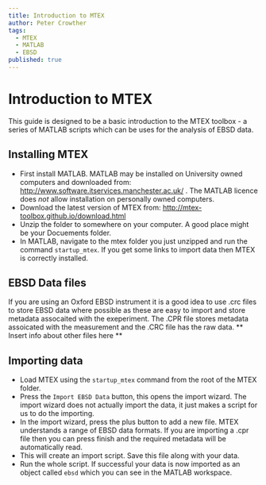 ```yaml
---
title: Introduction to MTEX
author: Peter Crowther
tags:
  - MTEX
  - MATLAB
  - EBSD
published: true
---
```


# Introduction to MTEX

This guide is designed to be a basic introduction to the MTEX toolbox - a series of MATLAB scripts which can be uses for the analysis of EBSD data.

## Installing MTEX

* First install MATLAB. MATLAB may be installed on University owned computers and downloaded from: http://www.software.itservices.manchester.ac.uk/ . The MATLAB licence does *not* allow installation on personally owned computers.
* Download the latest version of MTEX from: http://mtex-toolbox.github.io/download.html
* Unzip the folder to somewhere on your computer. A good place might be your Docuements folder.
* In MATLAB, navigate to the mtex folder you just unzipped and run the command `startup_mtex`. If you get some links to import data then MTEX is correctly installed.

## EBSD Data files

If you are using an Oxford EBSD instrument it is a good idea to use .crc files to store EBSD data where possible as these are easy to import and store metadata assocaited with the exeperiment. The .CPR file stores metadata assoicated with the measurement and the .CRC file has the raw data.
** Insert info about other files here **

## Importing data

* Load MTEX using the `startup_mtex` command from the root of the MTEX folder.
* Press the `Import EBSD Data` button, this opens the import wizard. The import wizard does not actually import the data, it just makes a script for us to do the importing.
* In the import wizard, press the plus button to add a new file. MTEX understands a range of EBSD data formats. If you are importing a .cpr file then you can press finish and the required metadata will be automatically read.
* This will create an import script. Save this file along with your data.
* Run the whole script. If successful your data is now imported as an object called `ebsd` which you can see in the MATLAB workspace.

